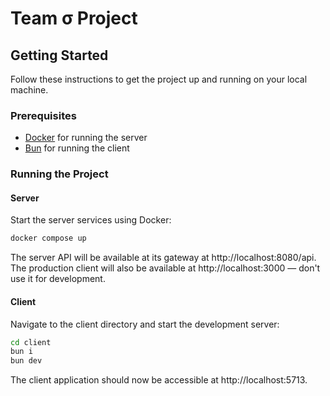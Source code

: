 # Team σ Project

## Getting Started

Follow these instructions to get the project up and running on your local machine.

### Prerequisites

- [Docker](https://www.docker.com/get-started) for running the server
- [Bun](https://bun.sh/) for running the client

### Running the Project

#### Server

Start the server services using Docker:

```bash
docker compose up
```

The server API will be available at its gateway at http://localhost:8080/api.
The production client will also be available at http://localhost:3000 — don't use it for development.

#### Client

Navigate to the client directory and start the development server:

```bash
cd client
bun i
bun dev
```

The client application should now be accessible at http://localhost:5713.
